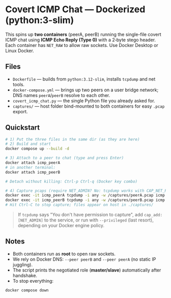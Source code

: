 # Covert ICMP Chat — Dockerized (python:3-slim)

This spins up **two containers** (peerA, peerB) running the single-file covert ICMP chat using **ICMP Echo Reply (Type 0)** with a 2‑byte stego header. Each container has `NET_RAW` to allow raw sockets. Use Docker Desktop or Linux Docker.

## Files
- `Dockerfile` — builds from `python:3.12-slim`, installs `tcpdump` and net tools.
- `docker-compose.yml` — brings up two peers on a user bridge network; DNS names `peerA`/`peerB` resolve to each other.
- `covert_icmp_chat.py` — the single Python file you already asked for.
- `captures/` — host folder bind-mounted to both containers for easy `.pcap` export.

## Quickstart
```bash
# 1) Put the three files in the same dir (as they are here)
# 2) Build and start
docker compose up --build -d

# 3) Attach to a peer to chat (type and press Enter)
docker attach icmp_peerA
# in another terminal:
docker attach icmp_peerB

# Detach without killing: Ctrl-p Ctrl-q (Docker key combo)

# 4) Capture pcaps (require NET_ADMIN? No: tcpdump works with CAP_NET_RAW for sniffing on 'any' in most setups)
docker exec -it icmp_peerA tcpdump -i any -w /captures/peerA.pcap icmp
docker exec -it icmp_peerB tcpdump -i any -w /captures/peerB.pcap icmp
# Hit Ctrl-C to stop capture; files appear on host in ./captures/
```

> If `tcpdump` says "You don't have permission to capture", add `cap_add: [NET_ADMIN]` to the service, or run with `--privileged` (last resort), depending on your Docker engine policy.

## Notes
- Both containers run as **root** to open raw sockets.
- We rely on Docker DNS: `--peer peerB` and `--peer peerA` (no static IP juggling).
- The script prints the negotiated role (**master/slave**) automatically after handshake.
- To stop everything:
```bash
docker compose down
```
